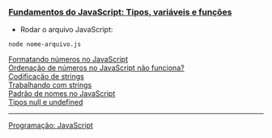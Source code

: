 <a href="https://cursos.alura.com.br/course/fundamentos-javascript-tipos-variaveis-funcoes/task/94080"><h3>Fundamentos do JavaScript: Tipos, variáveis e funções</h3></a>

- Rodar o arquivo JavaScript:
```
node nome-arquivo.js
```

<a href="https://www.alura.com.br/artigos/formatando-numeros-no-javascript">Formatando números no JavaScript</a>
<br>
<a href="https://www.alura.com.br/artigos/ordenacao-de-numeros-no-javascript-nao-funciona">Ordenação de números no JavaScript não funciona?</a>
<br>
<a href="https://cursos.alura.com.br/course/fundamentos-javascript-tipos-variaveis-funcoes/task/94101">Codificação de strings</a>
<br>
<a href="https://cursos.alura.com.br/course/fundamentos-javascript-tipos-variaveis-funcoes/task/94103">Trabalhando com strings</a>
<br>
<a href="https://cursos.alura.com.br/course/fundamentos-javascript-tipos-variaveis-funcoes/task/94105">Padrão de nomes no JavaScript</a>
<br>
<a href="https://cursos.alura.com.br/course/fundamentos-javascript-tipos-variaveis-funcoes/task/94106">Tipos null e undefined</a>
<br><hr>
<a href="https://cursos.alura.com.br/category/programacao/javascript-programacao">Programação: JavaScript</a>